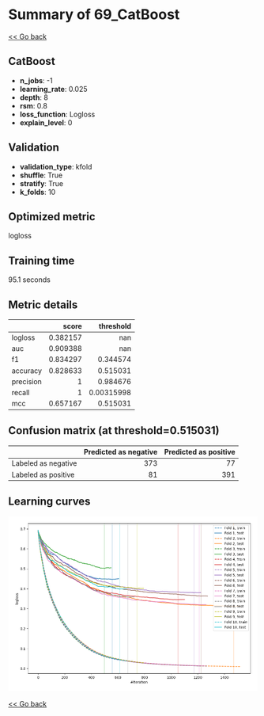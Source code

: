 # Summary of 69_CatBoost

[<< Go back](../README.md)


## CatBoost
- **n_jobs**: -1
- **learning_rate**: 0.025
- **depth**: 8
- **rsm**: 0.8
- **loss_function**: Logloss
- **explain_level**: 0

## Validation
 - **validation_type**: kfold
 - **shuffle**: True
 - **stratify**: True
 - **k_folds**: 10

## Optimized metric
logloss

## Training time

95.1 seconds

## Metric details
|           |    score |    threshold |
|:----------|---------:|-------------:|
| logloss   | 0.382157 | nan          |
| auc       | 0.909388 | nan          |
| f1        | 0.834297 |   0.344574   |
| accuracy  | 0.828633 |   0.515031   |
| precision | 1        |   0.984676   |
| recall    | 1        |   0.00315998 |
| mcc       | 0.657167 |   0.515031   |


## Confusion matrix (at threshold=0.515031)
|                     |   Predicted as negative |   Predicted as positive |
|:--------------------|------------------------:|------------------------:|
| Labeled as negative |                     373 |                      77 |
| Labeled as positive |                      81 |                     391 |

## Learning curves
![Learning curves](learning_curves.png)

[<< Go back](../README.md)
